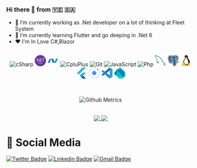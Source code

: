 ### Hi there 👋 from :yemen: 🇸🇦


- 🔭 I’m currently working as .Net developer on a lot of thinking at Fleet System 
- 🌱 I’m currently learning Flutter and go deeping in .Net 6
- ❤️ I'm In Love C#,Blazor

```C#
```

<p align="center">
<img src=https://raw.githubusercontent.com/jmnote/z-icons/master/svg/csharp.svg alt=cSharp width="30" height="30"/>
<img src=https://raw.githubusercontent.com/devicons/devicon/master/icons/dotnetcore/dotnetcore-original.svg alt=CpluPlus width="30" height="30"/>
<img src=https://raw.githubusercontent.com/devicons/devicon/master/icons/dot-net/dot-net-original.svg alt=CpluPlus width="30" height="30"/>
<img src=https://raw.githubusercontent.com/jmnote/z-icons/master/svg/cpp.svg alt=CpluPlus width="30" height="30"/>
<img src=https://raw.githubusercontent.com/jmnote/z-icons/master/svg/git.svg alt=Git width="30" height="30"/>
<img src=https://raw.githubusercontent.com/jmnote/z-icons/master/svg/javascript.svg alt=JavaScript width="30" height="30"/>
<img src=https://raw.githubusercontent.com/jmnote/z-icons/master/svg/php.svg alt=Php width="30" height="30"/>
<img src=https://raw.githubusercontent.com/devicons/devicon/master/icons/mysql/mysql-original.svg alt=express width="30" height="30"/>
<img src=https://raw.githubusercontent.com/devicons/devicon/master/icons/postgresql/postgresql-original.svg alt=express width="30" height="30"/>
<img src=https://raw.githubusercontent.com/devicons/devicon/master/icons/linux/linux-original.svg alt=linux width="30" height="30"/>
<img src=https://raw.githubusercontent.com/devicons/devicon/master/icons/flutter/flutter-original.svg alt=linux width="30" height="30"/>
<img src=https://raw.githubusercontent.com/devicons/devicon/master/icons/ionic/ionic-original.svg alt=linux width="30" height="30"/>
<img src=https://raw.githubusercontent.com/devicons/devicon/master/icons/vscode/vscode-original.svg alt=CpluPlus width="30" height="30"/>
<img src=https://raw.githubusercontent.com/devicons/devicon/master/icons/dart/dart-original.svg alt=CpluPlus width="30" height="30"/>

  

</p>

<br>
<p align="center">
<img width="500" src="https://metrics.lecoq.io/geesuth" alt="Github Metrics">
</p>

<br>


<center>
  <a href="https://github.com/anuraghazra/github-readme-stats">
  <img align="center" src="https://github-readme-stats.vercel.app/api?username=geesuth&count_private=true&show_icons=true&include_all_commits=true&hide_border=true&hide_title=true "/>
</a>
<a href="https://github.com/anuraghazra/github-readme-stats">
  <img align="center" src="https://github-readme-stats.vercel.app/api/top-langs/?username=geesuth&langs_count=5&hide_title=true&hide_border=true" />
</a>
</center>



# 🤝 Social Media
[![Twitter Badge](https://img.shields.io/twitter/url?label=GeeSuth&logo=twitter&style=social&url=https%3A%2F%2Ftwitter.com%2FGeeSuth)](https://twitter.com/intent/follow?screen_name=geesuth "Follow me on Twitter")
[![Linkedin Badge](https://img.shields.io/badge/Abdllah%20Bin%20Hatheem%20Ali-linkedin?style=flat&color=0077b5&logoColor=white&logo=linkedin)](https://www.linkedin.com/in/geesuth/ "Connect on LinkedIn")
[![Gmail Badge](https://img.shields.io/badge/g33suth@gmail.com-email?style=flat&color=C5211E&logoColor=white&logo=gmail)](mailto:g33suth@gmail.com "Email me")
